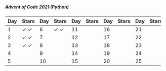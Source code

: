 ##### Advent of Code 2021 (Python)
| Day | Stars | Day | Stars | Day | Stars | Day | Stars | Day | Stars |
|-----|-------|-----|-------|-----|-------|-----|-------|-----|-------|
|    1| ✓ ✓ |    6| ✓ ✓ |   11|     |   16|     |   21|     |
|    2| ✓ ✓ |    7|     |   12|     |   17|     |   22|     |
|    3| ✓ ✓ |    8|     |   13|     |   18|     |   23|     |
|    4|     |    9|     |   14|     |   19|     |   24|     |
|    5|     |   10|     |   15|     |   20|     |   25|     |
